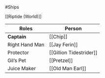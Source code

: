
#Ships 

[[Riptide (World)]]

| Roles          | Person                  |
| -------------- | ----------------------- |
| **Captain**    | [[Chip]]                |
| Right Hand Man | [[Jay Ferin]]           |
| Protector      | [[Gillion Tidestrider]] |
| Gil’s Pet      | [[Pretzel]]             |
| Juice Maker    | [[Old Man Earl]]        |
